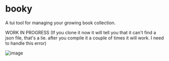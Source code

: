 # booky

A tui tool for managing your growing book collection.

WORK IN PROGRESS
(If you clone it now it will tell you that it can't find a json file, that's a lie. after you compile it a couple of times it will work. I need to handle this error)

![image](https://github.com/Ay-can/booky/assets/61593654/ab7f8dfe-b6e9-4607-a618-e906d3495c13)

